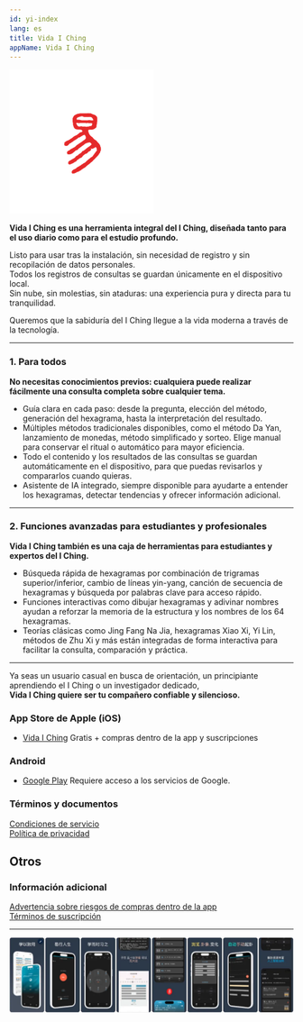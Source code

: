 ```yaml
---
id: yi-index
lang: es
title: Vida I Ching
appName: Vida I Ching
---
```


![og](assets/icon-1.png)

**Vida I Ching es una herramienta integral del I Ching, diseñada tanto para el uso diario como para el estudio profundo.**

Listo para usar tras la instalación, sin necesidad de registro y sin recopilación de datos personales.  
Todos los registros de consultas se guardan únicamente en el dispositivo local.  
Sin nube, sin molestias, sin ataduras: una experiencia pura y directa para tu tranquilidad.

Queremos que la sabiduría del I Ching llegue a la vida moderna a través de la tecnología.

---

### 1. Para todos

**No necesitas conocimientos previos: cualquiera puede realizar fácilmente una consulta completa sobre cualquier tema.**

* Guía clara en cada paso: desde la pregunta, elección del método, generación del hexagrama, hasta la interpretación del resultado.
* Múltiples métodos tradicionales disponibles, como el método Da Yan, lanzamiento de monedas, método simplificado y sorteo. Elige manual para conservar el ritual o automático para mayor eficiencia.
* Todo el contenido y los resultados de las consultas se guardan automáticamente en el dispositivo, para que puedas revisarlos y compararlos cuando quieras.
* Asistente de IA integrado, siempre disponible para ayudarte a entender los hexagramas, detectar tendencias y ofrecer información adicional.

---

### 2. Funciones avanzadas para estudiantes y profesionales

**Vida I Ching también es una caja de herramientas para estudiantes y expertos del I Ching.**

* Búsqueda rápida de hexagramas por combinación de trigramas superior/inferior, cambio de líneas yin-yang, canción de secuencia de hexagramas y búsqueda por palabras clave para acceso rápido.
* Funciones interactivas como dibujar hexagramas y adivinar nombres ayudan a reforzar la memoria de la estructura y los nombres de los 64 hexagramas.
* Teorías clásicas como Jing Fang Na Jia, hexagramas Xiao Xi, Yi Lin, métodos de Zhu Xi y más están integradas de forma interactiva para facilitar la consulta, comparación y práctica.

---

Ya seas un usuario casual en busca de orientación, un principiante aprendiendo el I Ching o un investigador dedicado,  
**Vida I Ching quiere ser tu compañero confiable y silencioso.**

### App Store de Apple (iOS)

- [Vida I Ching](https://apps.apple.com/app/id1533516434) Gratis + compras dentro de la app y suscripciones

### Android

- [Google Play](https://play.google.com/store/apps/details?id=me.suhe.yi) Requiere acceso a los servicios de Google.

### Términos y documentos

[Condiciones de servicio](contract-info.md)  
[Política de privacidad](private-info.md)

## Otros

### Información adicional

[Advertencia sobre riesgos de compras dentro de la app](/market/iap-precautions.md)  
[Términos de suscripción](/market/terms_of_subscription.md)

--------

![appintro](/img/full-1.webp)
